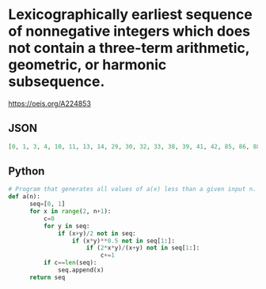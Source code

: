 # Lexicographically earliest sequence of nonnegative integers which does not contain a three\-term arithmetic, geometric, or harmonic subsequence\.
https://oeis.org/A224853
## JSON
```JSON
[0, 1, 3, 4, 10, 11, 13, 14, 29, 30, 32, 33, 38, 39, 41, 42, 85, 86, 88, 89, 94, 95, 97, 98, 112, 113, 115, 116, 122, 123, 125, 238, 248, 251, 252, 255, 257, 260, 261, 273, 275, 278, 279, 287, 288, 292, 330, 331, 334, 335]
```
## Python
```Python
# Program that generates all values of a(x) less than a given input n.
def a(n):
      seq=[0, 1]
      for x in range(2, n+1):
          c=0
          for y in seq:
              if (x+y)/2 not in seq:
                  if (x*y)**0.5 not in seq[1:]:
                      if (2*x*y)/(x+y) not in seq[1:]:
                          c+=1
          if c==len(seq):
              seq.append(x)
      return seq
```
